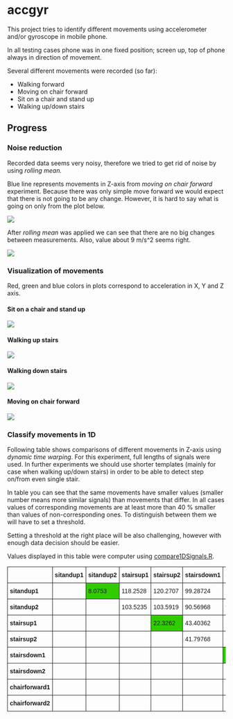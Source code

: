 # accgyr

This project tries to identify different movements using accelerometer and/or gyroscope in mobile phone.

In all testing cases phone was in one fixed position; screen up, top of phone always in direction of movement.

Several different movements were recorded (so far):

* Walking forward
* Moving on chair forward
* Sit on a chair and stand up
* Walking up/down stairs

## Progress

### Noise reduction
Recorded data seems very noisy, therefore we tried to get rid of noise by using *rolling  mean.*

Blue line represents movements in Z-axis from *moving on chair forward* experiment.
Because there was only simple move forward we would expect that there is not going to be any change. However, it is hard to say what is going on only from the plot below.

<img src="http://i.imgur.com/wpRdqNu.png?1" />

After *rolling mean* was applied we can see that there are no big changes between measurements. Also, value about 9 m/s^2 seems right.

<img src="http://i.imgur.com/WpR7sED.png?1" />

### Visualization of movements
Red, green and blue colors in plots correspond to acceleration in X, Y and Z axis.

#### Sit on a chair and stand up

<img src="http://i.imgur.com/DWxI8fV.png?1" />

#### Walking up stairs

<img src="http://i.imgur.com/vy9GIxK.png?1" />

#### Walking down stairs

<img src="http://i.imgur.com/2mdu1J9.png?1" />

#### Moving on chair forward

<img src="http://i.imgur.com/dWd1T6H.png?1" />

### Classify movements in 1D
Following table shows comparisons of different movements in Z-axis using *dynamic time warping*. For this experiment, full lengths of signals were used. In further experiments we should use shorter templates (mainly for case when walking up/down stairs) in order to be able to detect step on/from even single stair.

In table you can see that the same movements have smaller values (smaller number means more similar signals) than movements that differ. In all cases values of corresponding movements are at least more than 40 % smaller than values of non-corresponding ones. To distinguish between them we will have to set a threshold.

Setting a threshold at the right place will be also challenging, however with enough data decision should be easier.

Values displayed in this table were computer using [compare1DSignals.R](https://github.com/martinkersner/accgyr/blob/master/compare1DSignals.R).

<table style="border-collapse:collapse;border-spacing:0"><tr><th style="font-family:Arial, sans-serif;font-size:14px;font-weight:normal;padding:10px 5px;border-style:solid;border-width:1px;overflow:hidden;word-break:normal"></th><th style="font-family:Arial, sans-serif;font-size:14px;font-weight:bold;padding:10px 5px;border-style:solid;border-width:1px;overflow:hidden;word-break:normal">sitandup1</th><th style="font-family:Arial,
sans-serif;font-size:14px;font-weight:bold;padding:10px 5px;border-style:solid;border-width:1px;overflow:hidden;word-break:normal">sitandup2</th><th style="font-family:Arial, sans-serif;font-size:14px;font-weight:bold;padding:10px 5px;border-style:solid;border-width:1px;overflow:hidden;word-break:normal">stairsup1</th><th style="font-family:Arial, sans-serif;font-size:14px;font-weight:bold;padding:10px
5px;border-style:solid;border-width:1px;overflow:hidden;word-break:normal">stairsup2</th><th style="font-family:Arial, sans-serif;font-size:14px;font-weight:bold;padding:10px 5px;border-style:solid;border-width:1px;overflow:hidden;word-break:normal">stairsdown1</th><th style="font-family:Arial, sans-serif;font-size:14px;font-weight:bold;padding:10px 5px;border-style:solid;border-width:1px;overflow:hidden;word-break:normal">stairsdown2</th><th style="font-family:Arial,
sans-serif;font-size:14px;font-weight:bold;padding:10px 5px;border-style:solid;border-width:1px;overflow:hidden;word-break:normal">chairforward1</th><th style="font-family:Arial, sans-serif;font-size:14px;font-weight:bold;padding:10px 5px;border-style:solid;border-width:1px;overflow:hidden;word-break:normal">chairforward2</th></tr><tr><td style="font-family:Arial, sans-serif;font-size:14px;padding:10px
5px;border-style:solid;border-width:1px;overflow:hidden;word-break:normal;font-weight:bold">sitandup1</td><td style="font-family:Arial, sans-serif;font-size:14px;padding:10px 5px;border-style:solid;border-width:1px;overflow:hidden;word-break:normal"></td><td style="font-family:Arial, sans-serif;font-size:14px;padding:10px 5px;border-style:solid;border-width:1px;overflow:hidden;word-break:normal;background-color:#32cb00">8.0753</td><td style="font-family:Arial,
sans-serif;font-size:14px;padding:10px 5px;border-style:solid;border-width:1px;overflow:hidden;word-break:normal">118.2528</td><td style="font-family:Arial, sans-serif;font-size:14px;padding:10px 5px;border-style:solid;border-width:1px;overflow:hidden;word-break:normal">120.2707</td><td style="font-family:Arial, sans-serif;font-size:14px;padding:10px 5px;border-style:solid;border-width:1px;overflow:hidden;word-break:normal">99.28724</td><td style="font-family:Arial,
sans-serif;font-size:14px;padding:10px 5px;border-style:solid;border-width:1px;overflow:hidden;word-break:normal">103.2684</td><td style="font-family:Arial, sans-serif;font-size:14px;padding:10px 5px;border-style:solid;border-width:1px;overflow:hidden;word-break:normal">89.24358</td><td style="font-family:Arial, sans-serif;font-size:14px;padding:10px 5px;border-style:solid;border-width:1px;overflow:hidden;word-break:normal">74.56808</td></tr><tr><td style="font-family:Arial,
sans-serif;font-size:14px;padding:10px 5px;border-style:solid;border-width:1px;overflow:hidden;word-break:normal;font-weight:bold">sitandup2</td><td style="font-family:Arial, sans-serif;font-size:14px;padding:10px 5px;border-style:solid;border-width:1px;overflow:hidden;word-break:normal"></td><td style="font-family:Arial, sans-serif;font-size:14px;padding:10px 5px;border-style:solid;border-width:1px;overflow:hidden;word-break:normal"></td><td style="font-family:Arial,
sans-serif;font-size:14px;padding:10px 5px;border-style:solid;border-width:1px;overflow:hidden;word-break:normal">103.5235</td><td style="font-family:Arial, sans-serif;font-size:14px;padding:10px 5px;border-style:solid;border-width:1px;overflow:hidden;word-break:normal">103.5919</td><td style="font-family:Arial, sans-serif;font-size:14px;padding:10px 5px;border-style:solid;border-width:1px;overflow:hidden;word-break:normal">90.56968</td><td style="font-family:Arial,
sans-serif;font-size:14px;padding:10px 5px;border-style:solid;border-width:1px;overflow:hidden;word-break:normal">97.71866</td><td style="font-family:Arial, sans-serif;font-size:14px;padding:10px 5px;border-style:solid;border-width:1px;overflow:hidden;word-break:normal">73.21654</td><td style="font-family:Arial, sans-serif;font-size:14px;padding:10px 5px;border-style:solid;border-width:1px;overflow:hidden;word-break:normal">60.06544</td></tr><tr><td style="font-family:Arial,
sans-serif;font-size:14px;padding:10px 5px;border-style:solid;border-width:1px;overflow:hidden;word-break:normal;font-weight:bold">stairsup1</td><td style="font-family:Arial, sans-serif;font-size:14px;padding:10px 5px;border-style:solid;border-width:1px;overflow:hidden;word-break:normal"></td><td style="font-family:Arial, sans-serif;font-size:14px;padding:10px 5px;border-style:solid;border-width:1px;overflow:hidden;word-break:normal"></td><td style="font-family:Arial,
sans-serif;font-size:14px;padding:10px 5px;border-style:solid;border-width:1px;overflow:hidden;word-break:normal"></td><td style="font-family:Arial, sans-serif;font-size:14px;padding:10px 5px;border-style:solid;border-width:1px;overflow:hidden;word-break:normal;background-color:#32cb00">22.3262</td><td style="font-family:Arial, sans-serif;font-size:14px;padding:10px 5px;border-style:solid;border-width:1px;overflow:hidden;word-break:normal">43.40362</td><td
style="font-family:Arial, sans-serif;font-size:14px;padding:10px 5px;border-style:solid;border-width:1px;overflow:hidden;word-break:normal">57.6417</td><td style="font-family:Arial, sans-serif;font-size:14px;padding:10px 5px;border-style:solid;border-width:1px;overflow:hidden;word-break:normal">94.87552</td><td style="font-family:Arial, sans-serif;font-size:14px;padding:10px
5px;border-style:solid;border-width:1px;overflow:hidden;word-break:normal">92.64532</td></tr><tr><td style="font-family:Arial, sans-serif;font-size:14px;padding:10px 5px;border-style:solid;border-width:1px;overflow:hidden;word-break:normal;font-weight:bold">stairsup2</td><td style="font-family:Arial, sans-serif;font-size:14px;padding:10px 5px;border-style:solid;border-width:1px;overflow:hidden;word-break:normal"></td><td style="font-family:Arial,
sans-serif;font-size:14px;padding:10px 5px;border-style:solid;border-width:1px;overflow:hidden;word-break:normal"></td><td style="font-family:Arial, sans-serif;font-size:14px;padding:10px 5px;border-style:solid;border-width:1px;overflow:hidden;word-break:normal"></td><td style="font-family:Arial, sans-serif;font-size:14px;padding:10px 5px;border-style:solid;border-width:1px;overflow:hidden;word-break:normal"></td><td style="font-family:Arial,
sans-serif;font-size:14px;padding:10px 5px;border-style:solid;border-width:1px;overflow:hidden;word-break:normal">41.79768</td><td style="font-family:Arial, sans-serif;font-size:14px;padding:10px 5px;border-style:solid;border-width:1px;overflow:hidden;word-break:normal">50.15024</td><td style="font-family:Arial, sans-serif;font-size:14px;padding:10px 5px;border-style:solid;border-width:1px;overflow:hidden;word-break:normal">92.70426</td><td style="font-family:Arial,
sans-serif;font-size:14px;padding:10px 5px;border-style:solid;border-width:1px;overflow:hidden;word-break:normal">92.04128</td></tr><tr><td style="font-family:Arial, sans-serif;font-size:14px;padding:10px 5px;border-style:solid;border-width:1px;overflow:hidden;word-break:normal;font-weight:bold">stairsdown1</td><td style="font-family:Arial, sans-serif;font-size:14px;padding:10px 5px;border-style:solid;border-width:1px;overflow:hidden;word-break:normal"></td><td
style="font-family:Arial, sans-serif;font-size:14px;padding:10px 5px;border-style:solid;border-width:1px;overflow:hidden;word-break:normal"></td><td style="font-family:Arial, sans-serif;font-size:14px;padding:10px 5px;border-style:solid;border-width:1px;overflow:hidden;word-break:normal"></td><td style="font-family:Arial, sans-serif;font-size:14px;padding:10px 5px;border-style:solid;border-width:1px;overflow:hidden;word-break:normal"></td><td style="font-family:Arial,
sans-serif;font-size:14px;padding:10px 5px;border-style:solid;border-width:1px;overflow:hidden;word-break:normal"></td><td style="font-family:Arial, sans-serif;font-size:14px;padding:10px 5px;border-style:solid;border-width:1px;overflow:hidden;word-break:normal;background-color:#32cb00">19.84814</td><td style="font-family:Arial, sans-serif;font-size:14px;padding:10px 5px;border-style:solid;border-width:1px;overflow:hidden;word-break:normal">65.6716</td><td style="font-family:Arial,
sans-serif;font-size:14px;padding:10px 5px;border-style:solid;border-width:1px;overflow:hidden;word-break:normal">66.04926</td></tr><tr><td style="font-family:Arial, sans-serif;font-size:14px;padding:10px 5px;border-style:solid;border-width:1px;overflow:hidden;word-break:normal;font-weight:bold">stairsdown2</td><td style="font-family:Arial, sans-serif;font-size:14px;padding:10px 5px;border-style:solid;border-width:1px;overflow:hidden;word-break:normal"></td><td
style="font-family:Arial, sans-serif;font-size:14px;padding:10px 5px;border-style:solid;border-width:1px;overflow:hidden;word-break:normal"></td><td style="font-family:Arial, sans-serif;font-size:14px;padding:10px 5px;border-style:solid;border-width:1px;overflow:hidden;word-break:normal"></td><td style="font-family:Arial, sans-serif;font-size:14px;padding:10px 5px;border-style:solid;border-width:1px;overflow:hidden;word-break:normal"></td><td style="font-family:Arial,
sans-serif;font-size:14px;padding:10px 5px;border-style:solid;border-width:1px;overflow:hidden;word-break:normal"></td><td style="font-family:Arial, sans-serif;font-size:14px;padding:10px 5px;border-style:solid;border-width:1px;overflow:hidden;word-break:normal"></td><td style="font-family:Arial, sans-serif;font-size:14px;padding:10px 5px;border-style:solid;border-width:1px;overflow:hidden;word-break:normal">84.38554</td><td style="font-family:Arial,
sans-serif;font-size:14px;padding:10px 5px;border-style:solid;border-width:1px;overflow:hidden;word-break:normal">84.448</td></tr><tr><td style="font-family:Arial, sans-serif;font-size:14px;padding:10px 5px;border-style:solid;border-width:1px;overflow:hidden;word-break:normal;font-weight:bold">chairforward1</td><td style="font-family:Arial, sans-serif;font-size:14px;padding:10px 5px;border-style:solid;border-width:1px;overflow:hidden;word-break:normal"></td><td
style="font-family:Arial, sans-serif;font-size:14px;padding:10px 5px;border-style:solid;border-width:1px;overflow:hidden;word-break:normal"></td><td style="font-family:Arial, sans-serif;font-size:14px;padding:10px 5px;border-style:solid;border-width:1px;overflow:hidden;word-break:normal"></td><td style="font-family:Arial, sans-serif;font-size:14px;padding:10px 5px;border-style:solid;border-width:1px;overflow:hidden;word-break:normal"></td><td style="font-family:Arial,
sans-serif;font-size:14px;padding:10px 5px;border-style:solid;border-width:1px;overflow:hidden;word-break:normal"></td><td style="font-family:Arial, sans-serif;font-size:14px;padding:10px 5px;border-style:solid;border-width:1px;overflow:hidden;word-break:normal"></td><td style="font-family:Arial, sans-serif;font-size:14px;padding:10px 5px;border-style:solid;border-width:1px;overflow:hidden;word-break:normal"></td><td style="font-family:Arial,
sans-serif;font-size:14px;padding:10px 5px;border-style:solid;border-width:1px;overflow:hidden;word-break:normal;background-color:#32cb00">16.95338</td></tr><tr><td style="font-family:Arial, sans-serif;font-size:14px;padding:10px 5px;border-style:solid;border-width:1px;overflow:hidden;word-break:normal;font-weight:bold">chairforward2</td><td style="font-family:Arial, sans-serif;font-size:14px;padding:10px
5px;border-style:solid;border-width:1px;overflow:hidden;word-break:normal"></td><td style="font-family:Arial, sans-serif;font-size:14px;padding:10px 5px;border-style:solid;border-width:1px;overflow:hidden;word-break:normal"></td><td style="font-family:Arial, sans-serif;font-size:14px;padding:10px 5px;border-style:solid;border-width:1px;overflow:hidden;word-break:normal"></td><td style="font-family:Arial, sans-serif;font-size:14px;padding:10px
5px;border-style:solid;border-width:1px;overflow:hidden;word-break:normal"></td><td style="font-family:Arial, sans-serif;font-size:14px;padding:10px 5px;border-style:solid;border-width:1px;overflow:hidden;word-break:normal"></td><td style="font-family:Arial, sans-serif;font-size:14px;padding:10px 5px;border-style:solid;border-width:1px;overflow:hidden;word-break:normal"></td><td style="font-family:Arial, sans-serif;font-size:14px;padding:10px
5px;border-style:solid;border-width:1px;overflow:hidden;word-break:normal"></td><td style="font-family:Arial, sans-serif;font-size:14px;padding:10px 5px;border-style:solid;border-width:1px;overflow:hidden;word-break:normal"></td></tr></table>
